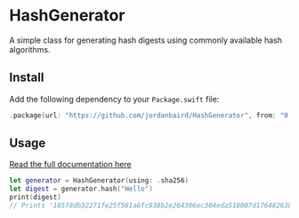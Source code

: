 # HashGenerator

A simple class for generating hash digests using commonly available hash algorithms.

## Install

Add the following dependency to your `Package.swift` file:

```swift
.package(url: "https://github.com/jordanbaird/HashGenerator", from: "0.0.2")
```

## Usage

[Read the full documentation here](https://swiftpackageindex.com/jordanbaird/HashGenerator/documentation)

```swift
let generator = HashGenerator(using: .sha256)
let digest = generator.hash("Hello")
print(digest)
// Prints '185f8db32271fe25f561a6fc938b2e264306ec304eda518007d1764826381969'
```
